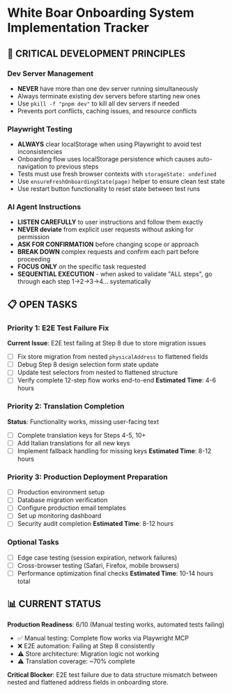 # White Boar Onboarding System Implementation Tracker

## 🚨 CRITICAL DEVELOPMENT PRINCIPLES

### Dev Server Management
- **NEVER** have more than one dev server running simultaneously
- Always terminate existing dev servers before starting new ones
- Use `pkill -f "pnpm dev"` to kill all dev servers if needed
- Prevents port conflicts, caching issues, and resource conflicts

### Playwright Testing
- **ALWAYS** clear localStorage when using Playwright to avoid test inconsistencies
- Onboarding flow uses localStorage persistence which causes auto-navigation to previous steps
- Tests must use fresh browser contexts with `storageState: undefined`
- Use `ensureFreshOnboardingState(page)` helper to ensure clean test state
- Use restart button functionality to reset state between test runs

### AI Agent Instructions
- **LISTEN CAREFULLY** to user instructions and follow them exactly
- **NEVER deviate** from explicit user requests without asking for permission
- **ASK FOR CONFIRMATION** before changing scope or approach
- **BREAK DOWN** complex requests and confirm each part before proceeding
- **FOCUS ONLY** on the specific task requested
- **SEQUENTIAL EXECUTION** - when asked to validate "ALL steps", go through each step 1→2→3→4... systematically

## 📋 OPEN TASKS

### Priority 1: E2E Test Failure Fix
**Current Issue**: E2E test failing at Step 8 due to store migration issues
- [ ] Fix store migration from nested `physicalAddress` to flattened fields
- [ ] Debug Step 8 design selection form state update
- [ ] Update test selectors from nested to flattened structure
- [ ] Verify complete 12-step flow works end-to-end
**Estimated Time**: 4-6 hours

### Priority 2: Translation Completion
**Status**: Functionality works, missing user-facing text
- [ ] Complete translation keys for Steps 4-5, 10+
- [ ] Add Italian translations for all new keys
- [ ] Implement fallback handling for missing keys
**Estimated Time**: 8-12 hours

### Priority 3: Production Deployment Preparation
- [ ] Production environment setup
- [ ] Database migration verification
- [ ] Configure production email templates
- [ ] Set up monitoring dashboard
- [ ] Security audit completion
**Estimated Time**: 8-12 hours

### Optional Tasks
- [ ] Edge case testing (session expiration, network failures)
- [ ] Cross-browser testing (Safari, Firefox, mobile browsers)
- [ ] Performance optimization final checks
**Estimated Time**: 10-14 hours total

## 📊 CURRENT STATUS

**Production Readiness**: 6/10 (Manual testing works, automated tests failing)
- ✅ Manual testing: Complete flow works via Playwright MCP
- ❌ E2E automation: Failing at Step 8 consistently
- ⚠️ Store architecture: Migration logic not working
- ⚠️ Translation coverage: ~70% complete

**Critical Blocker**: E2E test failure due to data structure mismatch between nested and flattened address fields in onboarding store.
